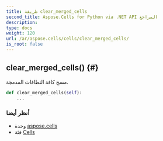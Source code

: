 ```yaml
---
title: طريقة clear_merged_cells
second_title: Aspose.Cells for Python via .NET API المراجع
description:
type: docs
weight: 120
url: /ar/aspose.cells/cells/clear_merged_cells/
is_root: false
---
```

##  clear_merged_cells() {#}
مسح كافة النطاقات المدمجة.



```python
def clear_merged_cells(self):
    ...
```





###  أنظر أيضا
* وحدة [aspose.cells](../../)
* فئة [Cells](/cells/python-net/ar/aspose.cells/cells)
